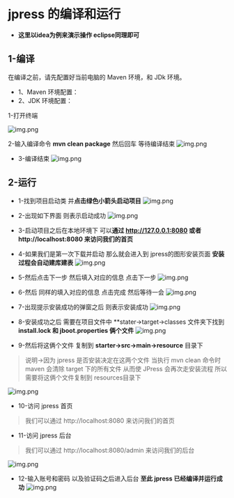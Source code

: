# jpress 的编译和运行
* **这里以idea为例来演示操作 eclipse同理即可**
## 1-编译

在编译之前，请先配置好当前电脑的 Maven 环境，和 JDk 环境。

* 1、Maven 环境配置：
* 2、JDK 环境配置：


1-打开终端

![img.png](image/jpress/jpress_6.png)
  
2-输入编译命令 **mvn clean package** 然后回车 等待编译结束
![img.png](image/jpress/jpress_7.png)
  
* 3-编译结束
  ![img.png](image/jpress/jpress_8.png)
  
## 2-运行
* 1-找到项目启动类 并**点击绿色小箭头启动项目**
  ![img.png](image/jpress/jpress_9.png)
  
* 2-出现如下界面 则表示启动成功
![img.png](image/jpress/jpress_10.png)
  
* 3-启动项目之后在本地环境下 可以**通过 http://127.0.0.1:8080 或者 http://localhost:8080 来访问我们的首页**
* 4-如果我们是第一次下载并启动 那么就会进入到 jpress的图形安装页面 **安装过程会自动建库建表**
  ![img.png](image/jpress/jpress_11.png)
  
* 5-然后点击下一步 然后填入对应的信息 点击下一步
  ![img.png](image/jpress/jpress_12.png)
  
* 6-然后 同样的填入对应的信息 点击完成 然后等待一会
  ![img.png](image/jpress/jpress_13.png)

* 7-出现提示安装成功的弹窗之后 则表示安装成功
  ![img.png](image/jpress/jpress_14.png)
  
* 8-安装成功之后 需要在项目文件中 **stater->target->classes 文件夹下找到 **install.lock 和 jboot.properties 俩个文件**
  ![img.png](image/jpress/jpress_15.png)
  
* 9-然后将这俩个文件 复制到 **starter->src->main->resource** 目录下
>说明->因为 jpress 是否安装决定在这两个文件 当执行 mvn clean 命令时 maven 会清除 target 下的所有文件 从而使 JPress 会再次走安装流程 所以需要将这俩个文件复制到 resources目录下

  ![img.png](image/jpress/jpress_16.png)
  
* 10-访问 jpress 首页
>我们可以通过 http://localhost:8080 来访问我们的首页

* 11-访问 jpress 后台
>我们可以通过 http://localhost:8080/admin 来访问我们的后台

  ![img.png](image/jpress/jpress_17.png)

* 12-输入账号和密码 以及验证码之后进入后台 **至此 jpress 已经编译并运行成功**
  ![img.png](image/jpress/jpress_18.png)